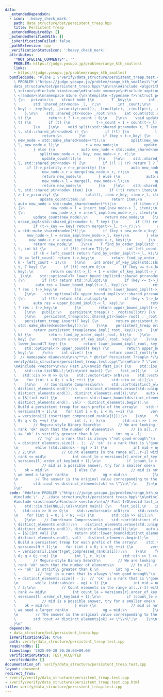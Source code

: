 ```yaml
---
data:
  _extendedDependsOn:
  - icon: ':heavy_check_mark:'
    path: data_structure/bst/persistent_treap.hpp
    title: Persistent Treap
  _extendedRequiredBy: []
  _extendedVerifiedWith: []
  _isVerificationFailed: false
  _pathExtension: cpp
  _verificationStatusIcon: ':heavy_check_mark:'
  attributes:
    '*NOT_SPECIAL_COMMENTS*': ''
    PROBLEM: https://judge.yosupo.jp/problem/range_kth_smallest
    links:
    - https://judge.yosupo.jp/problem/range_kth_smallest
  bundledCode: "#line 1 \"verify/data_structure/persistent_treap.test.cpp\"\n#define\
    \ PROBLEM \"https://judge.yosupo.jp/problem/range_kth_smallest\"\n\n#line 1 \"\
    data_structure/bst/persistent_treap.hpp\"\n\n\n\n#include <algorithm>\n#include\
    \ <ctime>\n#include <iostream>\n#include <memory>\n#include <optional>\n#include\
    \ <random>\n\nnamespace m1une {\n\ntemplate <typename T>\nstruct persistent_treap\
    \ {\n   private:\n    struct node {\n        T _key;\n        int _priority;\n\
    \        std::shared_ptr<node> _l, _r;\n        int _count;\n\n        node(T\
    \ key) : _key(key), _priority(rand()), _l(nullptr), _r(nullptr), _count(1) {}\n\
    \    };\n\n    std::shared_ptr<node> _root;\n\n    int count(std::shared_ptr<node>\
    \ t) {\n        return t ? t->_count : 0;\n    }\n\n    void update_count(std::shared_ptr<node>\
    \ t) {\n        if (t) {\n            t->_count = 1 + count(t->_l) + count(t->_r);\n\
    \        }\n    }\n\n    void split(std::shared_ptr<node> t, T key, std::shared_ptr<node>&\
    \ l, std::shared_ptr<node>& r) {\n        if (!t) {\n            l = r = nullptr;\n\
    \            return;\n        }\n        if (key < t->_key) {\n            auto\
    \ new_node = std::make_shared<node>(*t);\n            split(new_node->_l, key,\
    \ l, new_node->_l);\n            r = new_node;\n            update_count(r);\n\
    \        } else {\n            auto new_node = std::make_shared<node>(*t);\n \
    \           split(new_node->_r, key, new_node->_r, r);\n            l = new_node;\n\
    \            update_count(l);\n        }\n    }\n\n    std::shared_ptr<node> merge(std::shared_ptr<node>\
    \ l, std::shared_ptr<node> r) {\n        if (!l || !r) return l ? l : r;\n   \
    \     if (l->_priority > r->_priority) {\n            auto new_node = std::make_shared<node>(*l);\n\
    \            new_node->_r = merge(new_node->_r, r);\n            update_count(new_node);\n\
    \            return new_node;\n        } else {\n            auto new_node = std::make_shared<node>(*r);\n\
    \            new_node->_l = merge(l, new_node->_l);\n            update_count(new_node);\n\
    \            return new_node;\n        }\n    }\n\n    std::shared_ptr<node> insert_impl(std::shared_ptr<node>\
    \ t, std::shared_ptr<node> item) {\n        if (!t) return item;\n        if (item->_priority\
    \ > t->_priority) {\n            split(t, item->_key, item->_l, item->_r);\n \
    \           update_count(item);\n            return item;\n        }\n       \
    \ auto new_node = std::make_shared<node>(*t);\n        if (item->_key < new_node->_key)\
    \ {\n            new_node->_l = insert_impl(new_node->_l, item);\n        } else\
    \ {\n            new_node->_r = insert_impl(new_node->_r, item);\n        }\n\
    \        update_count(new_node);\n        return new_node;\n    }\n\n    std::shared_ptr<node>\
    \ erase_impl(std::shared_ptr<node> t, T key) {\n        if (!t) return nullptr;\n\
    \        if (t->_key == key) return merge(t->_l, t->_r);\n        auto new_node\
    \ = std::make_shared<node>(*t);\n        if (key < new_node->_key) {\n       \
    \     new_node->_l = erase_impl(new_node->_l, key);\n        } else {\n      \
    \      new_node->_r = erase_impl(new_node->_r, key);\n        }\n        update_count(new_node);\n\
    \        return new_node;\n    }\n\n    T find_by_order_impl(std::shared_ptr<node>\
    \ t, int k) {\n        if (!t) return T();\n        int left_count = count(t->_l);\n\
    \        if (k < left_count) return find_by_order_impl(t->_l, k);\n        if\
    \ (k == left_count) return t->_key;\n        return find_by_order_impl(t->_r,\
    \ k - left_count - 1);\n    }\n\n    int order_of_key_impl(std::shared_ptr<node>\
    \ t, T key) {\n        if (!t) return 0;\n        if (key <= t->_key) return order_of_key_impl(t->_l,\
    \ key);\n        return count(t->_l) + 1 + order_of_key_impl(t->_r, key);\n  \
    \  }\n\n    std::optional<T> lower_bound_impl(std::shared_ptr<node> t, T key)\
    \ {\n        if (!t) return std::nullopt;\n        if (key <= t->_key) {\n   \
    \         auto res = lower_bound_impl(t->_l, key);\n            return res.has_value()\
    \ ? res : t->_key;\n        }\n        return lower_bound_impl(t->_r, key);\n\
    \    }\n\n    std::optional<T> upper_bound_impl(std::shared_ptr<node> t, T key)\
    \ {\n        if (!t) return std::nullopt;\n        if (key < t->_key) {\n    \
    \        auto res = upper_bound_impl(t->_l, key);\n            return res.has_value()\
    \ ? res : t->_key;\n        }\n        return upper_bound_impl(t->_r, key);\n\
    \    }\n\n   public:\n    persistent_treap() : _root(nullptr) {\n        srand(time(NULL));\n\
    \    }\n\n    persistent_treap(std::shared_ptr<node> root) : _root(root) {}\n\n\
    \    persistent_treap insert(T key) {\n        return persistent_treap(insert_impl(_root,\
    \ std::make_shared<node>(key)));\n    }\n\n    persistent_treap erase(T key) {\n\
    \        return persistent_treap(erase_impl(_root, key));\n    }\n\n    T find_by_order(int\
    \ k) {\n        return find_by_order_impl(_root, k);\n    }\n\n    int order_of_key(T\
    \ key) {\n        return order_of_key_impl(_root, key);\n    }\n\n    std::optional<T>\
    \ lower_bound(T key) {\n        return lower_bound_impl(_root, key);\n    }\n\n\
    \    std::optional<T> upper_bound(T key) {\n        return upper_bound_impl(_root,\
    \ key);\n    }\n\n    int size() {\n        return count(_root);\n    }\n};\n\n\
    }  // namespace m1une\n\n\n\n/**\n * @brief Persistent Treap\n */\n#line 4 \"\
    verify/data_structure/persistent_treap.test.cpp\"\n\n#line 7 \"verify/data_structure/persistent_treap.test.cpp\"\
    \n#include <vector>\n\n// Fast I/O\nvoid fast_io() {\n    std::ios_base::sync_with_stdio(false);\n\
    \    std::cin.tie(NULL);\n}\n\nint main() {\n    fast_io();\n    int N, Q;\n \
    \   std::cin >> N >> Q;\n    std::vector<int> a(N);\n    std::vector<int> distinct_elements;\n\
    \n    for (int i = 0; i < N; ++i) {\n        std::cin >> a[i];\n        distinct_elements.push_back(a[i]);\n\
    \    }\n\n    // Coordinate Compression\n    std::sort(distinct_elements.begin(),\
    \ distinct_elements.end());\n    distinct_elements.erase(std::unique(distinct_elements.begin(),\
    \ distinct_elements.end()), distinct_elements.end());\n\n    auto get_compressed_rank\
    \ = [&](int val) {\n        return std::lower_bound(distinct_elements.begin(),\
    \ distinct_elements.end(), val) - distinct_elements.begin();\n    };\n\n    //\
    \ Build a persistent treap for each prefix of the array\n    std::vector<m1une::persistent_treap<int>>\
    \ versions(N + 1);\n    for (int i = 0; i < N; ++i) {\n        versions[i + 1]\
    \ = versions[i].insert(get_compressed_rank(a[i]));\n    }\n\n    for (int q =\
    \ 0; q < Q; ++q) {\n        int l, r, k;\n        std::cin >> l >> r >> k;\n\n\
    \        // Meguru-style Binary Search\n        // We are looking for the smallest\
    \ rank 'ok' such that the number of elements\n        // in a[l..r-1] with rank\
    \ <= 'ok' is strictly greater than k.\n        int ng = -1;                  \
    \          // 'ng' is a rank that is always \"not good enough\"\n        int ok\
    \ = distinct_elements.size() - 1;  // 'ok' is a rank that is \"good enough\"\n\
    \n        while (std::abs(ok - ng) > 1) {\n            int mid = ng + (ok - ng)\
    \ / 2;\n\n            // Count elements in the range a[l..r-1] with a compressed\
    \ rank <= mid\n            int count_le = versions[r].order_of_key(mid + 1) -\
    \ versions[l].order_of_key(mid + 1);\n\n            if (count_le > k) {\n    \
    \            // mid is a possible answer, try for a smaller one\n            \
    \    ok = mid;\n            } else {\n                // mid is not the answer,\
    \ we need a larger rank\n                ng = mid;\n            }\n        }\n\
    \n        // The answer is the original value corresponding to the 'ok' rank\n\
    \        std::cout << distinct_elements[ok] << \"\\n\";\n    }\n\n    return 0;\n\
    }\n"
  code: "#define PROBLEM \"https://judge.yosupo.jp/problem/range_kth_smallest\"\n\n\
    #include \"../../data_structure/bst/persistent_treap.hpp\"\n\n#include <algorithm>\n\
    #include <iostream>\n#include <vector>\n\n// Fast I/O\nvoid fast_io() {\n    std::ios_base::sync_with_stdio(false);\n\
    \    std::cin.tie(NULL);\n}\n\nint main() {\n    fast_io();\n    int N, Q;\n \
    \   std::cin >> N >> Q;\n    std::vector<int> a(N);\n    std::vector<int> distinct_elements;\n\
    \n    for (int i = 0; i < N; ++i) {\n        std::cin >> a[i];\n        distinct_elements.push_back(a[i]);\n\
    \    }\n\n    // Coordinate Compression\n    std::sort(distinct_elements.begin(),\
    \ distinct_elements.end());\n    distinct_elements.erase(std::unique(distinct_elements.begin(),\
    \ distinct_elements.end()), distinct_elements.end());\n\n    auto get_compressed_rank\
    \ = [&](int val) {\n        return std::lower_bound(distinct_elements.begin(),\
    \ distinct_elements.end(), val) - distinct_elements.begin();\n    };\n\n    //\
    \ Build a persistent treap for each prefix of the array\n    std::vector<m1une::persistent_treap<int>>\
    \ versions(N + 1);\n    for (int i = 0; i < N; ++i) {\n        versions[i + 1]\
    \ = versions[i].insert(get_compressed_rank(a[i]));\n    }\n\n    for (int q =\
    \ 0; q < Q; ++q) {\n        int l, r, k;\n        std::cin >> l >> r >> k;\n\n\
    \        // Meguru-style Binary Search\n        // We are looking for the smallest\
    \ rank 'ok' such that the number of elements\n        // in a[l..r-1] with rank\
    \ <= 'ok' is strictly greater than k.\n        int ng = -1;                  \
    \          // 'ng' is a rank that is always \"not good enough\"\n        int ok\
    \ = distinct_elements.size() - 1;  // 'ok' is a rank that is \"good enough\"\n\
    \n        while (std::abs(ok - ng) > 1) {\n            int mid = ng + (ok - ng)\
    \ / 2;\n\n            // Count elements in the range a[l..r-1] with a compressed\
    \ rank <= mid\n            int count_le = versions[r].order_of_key(mid + 1) -\
    \ versions[l].order_of_key(mid + 1);\n\n            if (count_le > k) {\n    \
    \            // mid is a possible answer, try for a smaller one\n            \
    \    ok = mid;\n            } else {\n                // mid is not the answer,\
    \ we need a larger rank\n                ng = mid;\n            }\n        }\n\
    \n        // The answer is the original value corresponding to the 'ok' rank\n\
    \        std::cout << distinct_elements[ok] << \"\\n\";\n    }\n\n    return 0;\n\
    }\n"
  dependsOn:
  - data_structure/bst/persistent_treap.hpp
  isVerificationFile: true
  path: verify/data_structure/persistent_treap.test.cpp
  requiredBy: []
  timestamp: '2025-09-28 20:26:03+09:00'
  verificationStatus: TEST_ACCEPTED
  verifiedWith: []
documentation_of: verify/data_structure/persistent_treap.test.cpp
layout: document
redirect_from:
- /verify/verify/data_structure/persistent_treap.test.cpp
- /verify/verify/data_structure/persistent_treap.test.cpp.html
title: verify/data_structure/persistent_treap.test.cpp
---
```

